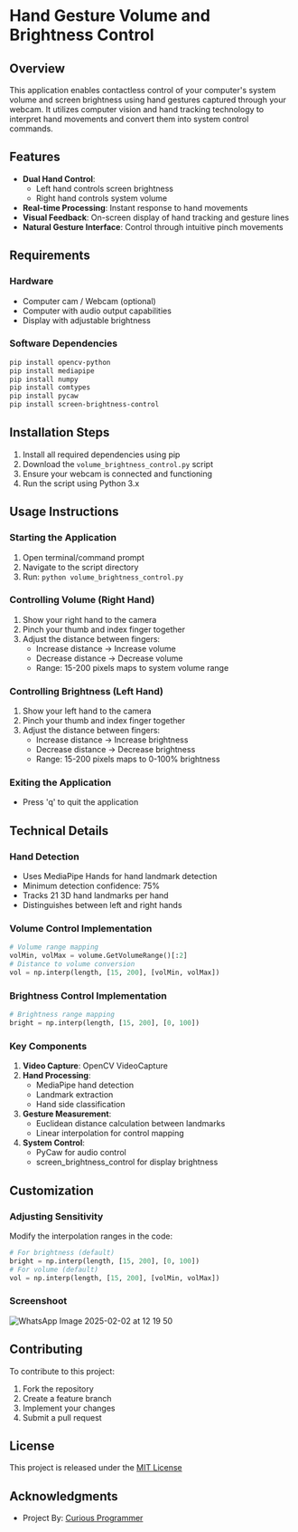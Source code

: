# Hand Gesture Volume and Brightness Control

## Overview
This application enables contactless control of your computer's system volume and screen brightness using hand gestures captured through your webcam. It utilizes computer vision and hand tracking technology to interpret hand movements and convert them into system control commands.

## Features
- **Dual Hand Control**: 
  - Left hand controls screen brightness
  - Right hand controls system volume
- **Real-time Processing**: Instant response to hand movements
- **Visual Feedback**: On-screen display of hand tracking and gesture lines
- **Natural Gesture Interface**: Control through intuitive pinch movements

## Requirements

### Hardware
- Computer cam / Webcam (optional)
- Computer with audio output capabilities
- Display with adjustable brightness

### Software Dependencies
```bash
pip install opencv-python
pip install mediapipe
pip install numpy
pip install comtypes
pip install pycaw
pip install screen-brightness-control
```

## Installation Steps
1. Install all required dependencies using pip
2. Download the `volume_brightness_control.py` script
3. Ensure your webcam is connected and functioning
4. Run the script using Python 3.x

## Usage Instructions

### Starting the Application
1. Open terminal/command prompt
2. Navigate to the script directory
3. Run: `python volume_brightness_control.py`

### Controlling Volume (Right Hand)
1. Show your right hand to the camera
2. Pinch your thumb and index finger together
3. Adjust the distance between fingers:
   - Increase distance → Increase volume
   - Decrease distance → Decrease volume
   - Range: 15-200 pixels maps to system volume range

### Controlling Brightness (Left Hand)
1. Show your left hand to the camera
2. Pinch your thumb and index finger together
3. Adjust the distance between fingers:
   - Increase distance → Increase brightness
   - Decrease distance → Decrease brightness
   - Range: 15-200 pixels maps to 0-100% brightness

### Exiting the Application
- Press 'q' to quit the application

## Technical Details

### Hand Detection
- Uses MediaPipe Hands for hand landmark detection
- Minimum detection confidence: 75%
- Tracks 21 3D hand landmarks per hand
- Distinguishes between left and right hands

### Volume Control Implementation
```python
# Volume range mapping
volMin, volMax = volume.GetVolumeRange()[:2]
# Distance to volume conversion
vol = np.interp(length, [15, 200], [volMin, volMax])
```

### Brightness Control Implementation
```python
# Brightness range mapping
bright = np.interp(length, [15, 200], [0, 100])
```

### Key Components
1. **Video Capture**: OpenCV VideoCapture
2. **Hand Processing**:
   - MediaPipe hand detection
   - Landmark extraction
   - Hand side classification
3. **Gesture Measurement**:
   - Euclidean distance calculation between landmarks
   - Linear interpolation for control mapping
4. **System Control**:
   - PyCaw for audio control
   - screen_brightness_control for display brightness

## Customization

### Adjusting Sensitivity
Modify the interpolation ranges in the code:
```python
# For brightness (default)
bright = np.interp(length, [15, 200], [0, 100])
# For volume (default)
vol = np.interp(length, [15, 200], [volMin, volMax])
```

### Screenshoot
![WhatsApp Image 2025-02-02 at 12 19 50](https://github.com/user-attachments/assets/0439f5be-4260-4569-82cd-f604779e901d)


## Contributing

To contribute to this project:
1. Fork the repository
2. Create a feature branch
3. Implement your changes
4. Submit a pull request

## License
This project is released under the [MIT License](LICENSE)

## Acknowledgments
- Project By: [Curious Programmer](https://codewithcurious.com/)

